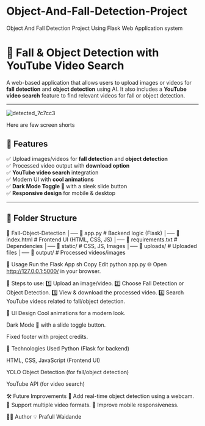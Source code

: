 # Object-And-Fall-Detection-Project
Object And Fall Detection Project Using Flask Web Application system
# 🚀 Fall & Object Detection with YouTube Video Search  

A web-based application that allows users to upload images or videos for **fall detection** and **object detection** using AI. It also includes a **YouTube video search** feature to find relevant videos for fall or object detection.  

---
![detected_7c7cc3](https://github.com/user-attachments/assets/efb77901-f9bb-43d9-be6c-2990c2b452af)

Here are few screen shorts

## 🌟 Features  

✅ Upload images/videos for **fall detection** and **object detection**  
✅ Processed video output with **download option**  
✅ **YouTube video search** integration  
✅ Modern UI with **cool animations**  
✅ **Dark Mode Toggle 🌙** with a sleek slide button  
✅ **Responsive design** for mobile & desktop  

---

## 📂 Folder Structure  
📂 Fall-Object-Detection │── 📄 app.py # Backend logic (Flask) │── 📄 index.html # Frontend UI (HTML, CSS, JS) │── 📄 requirements.txt # Dependencies │── 📂 static/ # CSS, JS, Images │── 📂 uploads/ # Uploaded files │── 📂 output/ # Processed videos/images


🚀 Usage
Run the Flask App
sh
Copy
Edit
python app.py
🌐 Open http://127.0.0.1:5000/ in your browser.

📌 Steps to use:
1️⃣ Upload an image/video.
2️⃣ Choose Fall Detection or Object Detection.
3️⃣ View & download the processed video.
4️⃣ Search YouTube videos related to fall/object detection.

🎨 UI Design
Cool animations for a modern look.

Dark Mode 🌙 with a slide toggle button.

Fixed footer with project credits.

🤖 Technologies Used
Python (Flask for backend)

HTML, CSS, JavaScript (Frontend UI)

YOLO Object Detection (for fall/object detection)

YouTube API (for video search)

🛠️ Future Improvements
🚀 Add real-time object detection using a webcam.
📌 Support multiple video formats.
📱 Improve mobile responsiveness.

👨‍💻 Author
💡 Prafull Waidande
